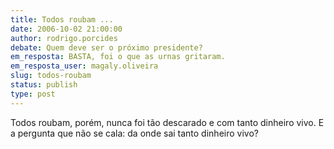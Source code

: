 ```yaml
---
title: Todos roubam ...
date: 2006-10-02 21:00:00
author: rodrigo.porcides
debate: Quem deve ser o próximo presidente?
em_resposta: BASTA, foi o que as urnas gritaram.
em_resposta_user: magaly.oliveira
slug: todos-roubam
status: publish 
type: post
---
```


Todos roubam, porém, nunca foi tão descarado e com tanto dinheiro vivo. E a pergunta que não se cala: da onde sai tanto dinheiro vivo?


